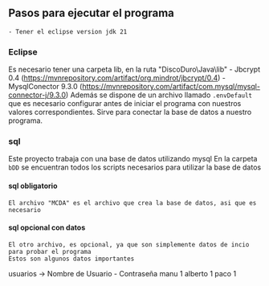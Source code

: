## Pasos para ejecutar el programa
    - Tener el eclipse version jdk 21
### Eclipse 
Es necesario tener una carpeta lib, en la ruta "DiscoDuro\Java\lib\"
    - Jbcrypt 0.4 (https://mvnrepository.com/artifact/org.mindrot/jbcrypt/0.4) 
    - MysqlConector 9.3.0 (https://mvnrepository.com/artifact/com.mysql/mysql-connector-j/9.3.0)
Además se dispone de un archivo llamado `.envDefault` que es necesario configurar antes de iniciar el programa
con nuestros valores correspondientes. Sirve para conectar la base de datos a nuestro programa.

### sql
Este proyecto trabaja con una base de datos utilizando mysql
En la carpeta `bDD` se encuentran todos los scripts necesarios para utilizar la base de datos
#### sql obligatorio
    El archivo "MCDA" es el archivo que crea la base de datos, asi que es necesario
#### sql opcional con datos
    El otro archivo, es opcional, ya que son simplemente datos de incio para probar el programa
    Estos son algunos datos importantes

usuarios -> Nombre de Usuario   -   Contraseña
            manu                    1
            alberto                 1
            paco                    1